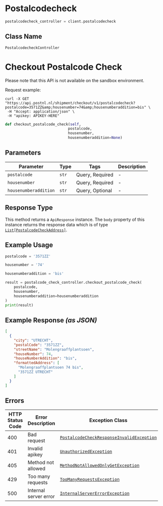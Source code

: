 # Postalcodecheck

```python
postalcodecheck_controller = client.postalcodecheck
```

## Class Name

`PostalcodecheckController`


# Checkout Postalcode Check

Please note that this API is not available on the sandbox environment.

Request example:

```
curl -X GET "https://api.postnl.nl/shipment/checkout/v1/postalcodecheck?postalcode=3571ZZ&amp;housenumber=74&amp;housenumberaddition=bis" \
 -H "Accept: application/json" \
 -H "apikey: APIKEY-HERE" 
```

```python
def checkout_postalcode_check(self,
                             postalcode,
                             housenumber,
                             housenumberaddition=None)
```

## Parameters

| Parameter | Type | Tags | Description |
|  --- | --- | --- | --- |
| `postalcode` | `str` | Query, Required | - |
| `housenumber` | `str` | Query, Required | - |
| `housenumberaddition` | `str` | Query, Optional | - |

## Response Type

This method returns a `ApiResponse` instance. The `body` property of this instance returns the response data which is of type [`List[PostalcodeCheckAddress]`](../../doc/models/postalcode-check-address.md).

## Example Usage

```python
postalcode = '3571ZZ'

housenumber = '74'

housenumberaddition = 'bis'

result = postalcode_check_controller.checkout_postalcode_check(
    postalcode,
    housenumber,
    housenumberaddition=housenumberaddition
)
print(result)
```

## Example Response *(as JSON)*

```json
[
  {
    "city": "UTRECHT",
    "postalCode": "3571ZZ",
    "streetName": "Molengraaffplantsoen",
    "houseNumber": 74,
    "houseNumberAddition": "bis",
    "formattedAddress": [
      "Molengraaffplantsoen 74 bis",
      "3571ZZ UTRECHT"
    ]
  }
]
```

## Errors

| HTTP Status Code | Error Description | Exception Class |
|  --- | --- | --- |
| 400 | Bad request | [`PostalcodeCheckResponseInvalidException`](../../doc/models/postalcode-check-response-invalid-exception.md) |
| 401 | Invalid apikey | [`UnauthorizedException`](../../doc/models/unauthorized-exception.md) |
| 405 | Method not allowed | [`MethodNotAllowedOnlyGetException`](../../doc/models/method-not-allowed-only-get-exception.md) |
| 429 | Too many requests | [`TooManyRequestsException`](../../doc/models/too-many-requests-exception.md) |
| 500 | Internal server error | [`InternalServerErrorException`](../../doc/models/internal-server-error-exception.md) |

